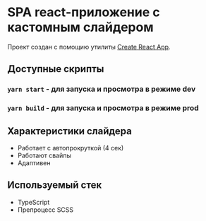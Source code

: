 # SPA react-приложение с кастомным слайдером

Проект создан с помощию утилиты [Create React App](https://github.com/facebook/create-react-app).

## Доступные скрипты

### `yarn start` - для запуска и просмотра в режиме dev

### `yarn build` - для запуска и просмотра в режиме prod

## Характеристики слайдера
* Работает с автопрокруткой (4 сек)
* Работают свайпы
* Адаптивен

## Используемый стек
* TypeScript
* Препроцесс SCSS
